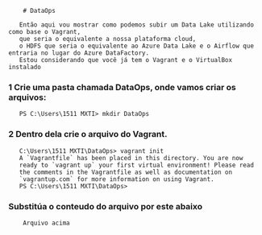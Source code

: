         # DataOps

       Então aqui vou mostrar como podemos subir um Data Lake utilizando como base o Vagrant,
       que seria o equivalente a nossa plataforma cloud,
       o HDFS que seria o equivalente ao Azure Data Lake e o Airflow que entraria no lugar do Azure DataFactory.
       Estou considerando que você já tem o Vagrant e o VirtualBox instalado
       
  ### 1 Crie uma pasta chamada DataOps, onde vamos criar os arquivos:
       PS C:\Users\1511 MXTI> mkdir DataOps
 ###  2 Dentro dela crie o arquivo do Vagrant.      
       C:\Users\1511 MXTI\DataOps> vagrant init
       A `Vagrantfile` has been placed in this directory. You are now
       ready to `vagrant up` your first virtual environment! Please read
       the comments in the Vagrantfile as well as documentation on
       `vagrantup.com` for more information on using Vagrant.
       PS C:\Users\1511 MXTI\DataOps>
   ### Substitúa o conteudo do arquivo por este abaixo
        Arquivo acima 
